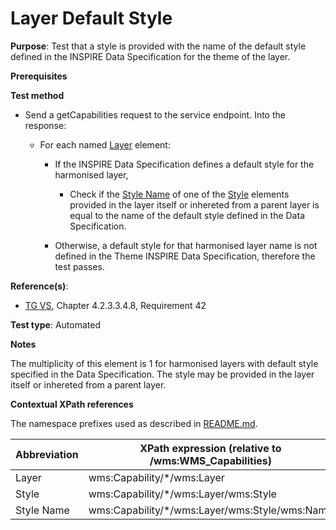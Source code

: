 # Layer Default Style

**Purpose**: Test that a style is provided with the name of the default style defined in the INSPIRE Data Specification for the theme of the layer.

**Prerequisites**

**Test method**

* Send a getCapabilities request to the service endpoint. Into the response:

  * For each named [Layer](#layer) element:

    * If the INSPIRE Data Specification defines a default style for the harmonised layer,

      * Check if the [Style Name](#styleName1) of one of the [Style](#style) elements provided in the layer itself or inhereted from a parent layer is equal to the name of the default style defined in the Data Specification.

    * Otherwise, a default style for that harmonised layer name is not defined in the Theme INSPIRE Data Specification, therefore the test passes.

**Reference(s)**:
* [TG VS](./README.md#ref_TG_VS), Chapter 4.2.3.3.4.8, Requirement 42

**Test type**: Automated

**Notes**

The multiplicity of this element is 1 for harmonised layers with default style specified in the Data Specification. The style may be provided in the layer itself or inhereted from a parent layer.

**Contextual XPath references**

The namespace prefixes used as described in [README.md](./README.md#namespaces).

Abbreviation                                               |  XPath expression (relative to /wms:WMS_Capabilities)
---------------------------------------------------------- | -------------------------------------------------------------------------
Layer <a name="layer"></a> | wms:Capability/*/wms:Layer
Style <a name="style"></a> | wms:Capability/*/wms:Layer/wms:Style
Style Name <a name="styleName1"></a> | wms:Capability/*/wms:Layer/wms:Style/wms:Name
